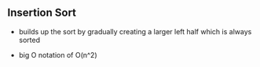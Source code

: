 ## Insertion Sort

- builds up the sort by gradually creating a larger left half which is always sorted

- big O notation of O(n^2)
